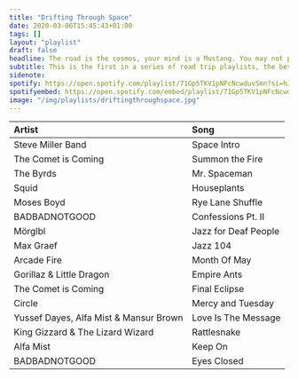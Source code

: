 ```yaml
---
title: "Drifting Through Space"
date: 2020-03-06T15:45:43+01:00
tags: []
layout: "playlist"
draft: false
headline: The road is the cosmos, your mind is a Mustang. You may not pass the breathalyzer, but your trip is so far out no one will ever catch you.
subtitle: This is the first in a series of road trip playlists, the best kind of playlists! There will be more to come, so stay tuned.
sidenote: 
spotify: https://open.spotify.com/playlist/71Gp5TKV1pNFcNcwduvSmn?si=hJAQgYDfQdCGG6bFpg9-TA
spotifyembed: https://open.spotify.com/embed/playlist/71Gp5TKV1pNFcNcwduvSmn
image: "/img/playlists/driftingthroughspace.jpg"
---
```


|Artist| Song|
|:----------|:----------|
| Steve Miller Band | Space Intro|
| The Comet is Coming | Summon the Fire|
| The Byrds | Mr. Spaceman|
| Squid | Houseplants|
| Moses Boyd | Rye Lane Shuffle|
| BADBADNOTGOOD | Confessions Pt. II|
| Mörglbl | Jazz for Deaf People|
| Max Graef | Jazz 104|
| Arcade Fire | Month Of May|
| Gorillaz & Little Dragon | Empire Ants|
| The Comet is Coming | Final Eclipse|
| Circle | Mercy and Tuesday |
| Yussef Dayes, Alfa Mist & Mansur Brown| Love Is The Message |
| King Gizzard & The Lizard Wizard | Rattlesnake|
| Alfa Mist | Keep On|
| BADBADNOTGOOD| Eyes Closed |